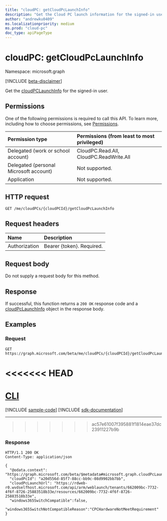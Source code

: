 ```yaml
---
title: "cloudPC: getCloudPcLaunchInfo"
description: "Get the Cloud PC launch information for the signed-in user."
author: "andrewku0409"
ms.localizationpriority: medium
ms.prod: "cloud-pc"
doc_type: apiPageType
---
```


# cloudPC: getCloudPcLaunchInfo
Namespace: microsoft.graph

[!INCLUDE [beta-disclaimer](../../includes/beta-disclaimer.md)]

Get the [cloudPCLaunchInfo](../resources/cloudpclaunchinfo.md) for the signed-in user.

## Permissions
One of the following permissions is required to call this API. To learn more, including how to choose permissions, see [Permissions](/graph/permissions-reference).

|Permission type|Permissions (from least to most privileged)|
|:---|:---|
|Delegated (work or school account)|CloudPC.Read.All, CloudPC.ReadWrite.All|
|Delegated (personal Microsoft account)|Not supported.|
|Application|Not supported.|

## HTTP request

<!-- {
  "blockType": "ignored"
}
-->
``` http
GET /me/cloudPCs/{cloudPCId}/getCloudPcLaunchInfo
```

## Request headers
|Name|Description|
|:---|:---|
|Authorization|Bearer {token}. Required.|

## Request body
Do not supply a request body for this method.

## Response

If successful, this function returns a `200 OK` response code and a [cloudPcLaunchInfo](../resources/cloudpclaunchinfo.md) object in the response body.

## Examples

### Request

<!-- {
  "blockType": "request",
  "name": "cloudpc.getcloudpclaunchinfo"
}
-->
``` http
GET https://graph.microsoft.com/beta/me/cloudPCs/{cloudPCId}/getCloudPcLaunchInfo
```

<<<<<<< HEAD
=======
# [CLI](#tab/cli)
[!INCLUDE [sample-code](../includes/snippets/cli/cloudpcgetcloudpclaunchinfo-cli-snippets.md)]
[!INCLUDE [sdk-documentation](../includes/snippets/snippets-sdk-documentation-link.md)]

---

>>>>>>> ac57e61007f395881f1814eae37dc23911227b9b
### Response
<!-- {
  "blockType": "response",
  "truncated": true,
  "@odata.type": "microsoft.graph.cloudPcLaunchInfo"
}
-->
``` http
HTTP/1.1 200 OK
Content-Type: application/json

{
  "@odata.context": "https://graph.microsoft.com/beta/$metadata#microsoft.graph.cloudPcLaunchInfo",
  "cloudPcId": "a20d556d-85f7-88cc-bb9c-08d9902bb7bb",
  "cloudPcLaunchUrl": "https://rdweb-r0.wvdselfhost.microsoft.com/api/arm/weblaunch/tenants/662009bc-7732-4f6f-8726-25883518b33e/resources/662009bc-7732-4f6f-8726-25883518b33e",
  "windows365SwitchCompatible":false,
  "windows365SwitchNotCompatibleReason":"CPCHardwareNotMeetRequirement"
}
```

